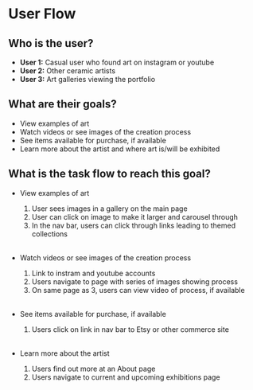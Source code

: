 # User Flow

## Who is the user?

- **User 1:** Casual user who found art on instagram or youtube<br/>
- **User 2:** Other ceramic artists<br/>
- **User 3:** Art galleries viewing the portfolio<br/>

## What are their goals?

- View examples of art
- Watch videos or see images of the creation process
- See items available for purchase, if available
- Learn more about the artist and where art is/will be exhibited

## What is the task flow to reach this goal?

- View examples of art

  1. User sees images in a gallery on the main page
  2. User can click on image to make it larger and carousel through
  3. In the nav bar, users can click through links leading to themed collections

  <br />

- Watch videos or see images of the creation process

  1. Link to instram and youtube accounts
  2. Users navigate to page with series of images showing process
  3. On same page as 3, users can view video of process, if available

   <br />

- See items available for purchase, if available

  1. Users click on link in nav bar to Etsy or other commerce site

  <br />

- Learn more about the artist

  1. Users find out more at an About page
  2. Users navigate to current and upcoming exhibitions page
